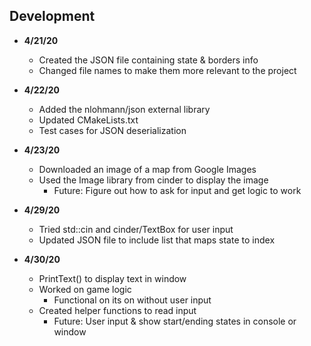 Development
---
- **4/21/20** 
   - Created the JSON file containing state & borders info
   - Changed file names to make them more relevant to the project
   
- **4/22/20** 
   - Added the nlohmann/json external library
   - Updated CMakeLists.txt
   - Test cases for JSON deserialization

- **4/23/20** 
   - Downloaded an image of a map from Google Images
   - Used the Image library from cinder to display the image
     - Future: Figure out how to ask for input and get logic to work
     
- **4/29/20** 
   - Tried std::cin and cinder/TextBox for user input
   - Updated JSON file to include list that maps state to index
   
- **4/30/20** 
   - PrintText() to display text in window
   - Worked on game logic
     - Functional on its on without user input
   - Created helper functions to read input
     - Future: User input & show start/ending states in console or window